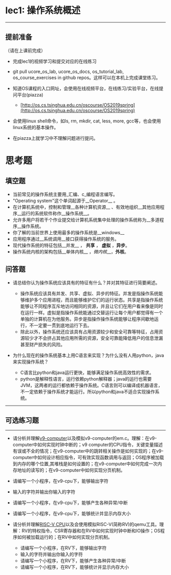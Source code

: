 # lec1: 操作系统概述

---

## **提前准备**

（请在上课前完成）

* 完成lec1的视频学习和提交对应的在线练习
* git pull ucore\_os\_lab, ucore\_os\_docs, os\_tutorial\_lab, os\_course\_exercises in github repos。这样可以在本机上完成课堂练习。
* 知道OS课程的入口网址，会使用在线视频平台，在线练习/实验平台，在线提问平台\(piazza\)
  * [http://os.cs.tsinghua.edu.cn/oscourse/OS2019spring](http://os.cs.tsinghua.edu.cn/oscourse/OS2019spring)


* 会使用linux shell命令，如ls, rm, mkdir, cat, less, more, gcc等，也会使用linux系统的基本操作。
* 在piazza上就学习中不理解问题进行提问。



# 思考题

## 填空题

* 当前常见的操作系统主要用_汇编、c_编程语言编写。
* "Operating system"这个单词起源于__Operator__ 。
* 在计算机系统中，控制和管理__各种计算机资源__ 、有效地组织__其他应用程序__运行的系统软件称作__操作系统__。
* 允许多用户将若干个作业提交给计算机系统集中处理的操作系统称为__多道程序__操作系统。
* 你了解的当前世界上使用最多的操作系统是__windows__ 
* 应用程序通过__系统调用__接口获得操作系统的服务。
* 现代操作系统的特征包括__并发__ ， __共享__ ， __虚拟__ ，__异步__。
* 操作系统内核的架构包括__单体内核__ ，_微内核___，__外核__。


## 问答题

- 请总结你认为操作系统应该具有的特征有什么？并对其特征进行简要阐述。
	+ 操作系统应该具有并发、共享、虚拟、异步的特征。并发是指操作系统能够维护多个应用进程，而且能够维护它们的运行状态。共享是指操作系统能够让不同程序互斥地访问相同的资源，并且让它们在用户看来像是同时在运行一样。虚拟是指操作系统能通过交替运行让每个用户都觉得有一个单独的计算机在为他服务。异步是指操作操作系统能够让程序间歇地运行，不一定要一贯到底地运行下去。
	+ 除此以外，操作系统还应该具有占用资源较少和安全可靠等特征，占用资源较少才不会挤占其他应用所需的资源，安全可靠能降低用户的信息泄漏甚至财产损失的风险。

- 为什么现在的操作系统基本上用C语言来实现？为什么没有人用python，java来实现操作系统？
	+ C语言比python和java运行更快，能够满足操作系统高效性的需求。
	+ python是解释性语言，运行依赖python解释器；java的运行也需要JVM，这两者的运行都依赖于操作系统。C语言则可以编译成机器语言，不一定依赖于操作系统才能运行。所以python和java不适合实现操作系统。
---

## 可选练习题

---

- 请分析并理解[v9\-computer](https://github.com/chyyuu/os_tutorial_lab/blob/master/v9_computer/docs/v9_computer.md)以及模拟v9\-computer的em.c。理解：在v9\-computer中如何实现时钟中断的；v9 computer的CPU指令，关键变量描述有误或不全的情况；在v9\-computer中的跳转相关操作是如何实现的；在v9\-computer中如何设计相应指令，可有效实现函数调用与返回；OS程序被加载到内存的哪个位置,其堆栈是如何设置的；在v9\-computer中如何完成一次内存地址的读写的；在v9\-computer中如何实现分页机制。


- 请编写一个小程序，在v9-cpu下，能够输出字符


- 输入的字符并输出你输入的字符


- 请编写一个小程序，在v9-cpu下，能够产生各种异常/中断


- 请编写一个小程序，在v9-cpu下，能够统计并显示内存大小



- 请分析并理解[RISC-V CPU](http://www.riscvbook.com/chinese/)以及会使用模拟RISC\-V(简称RV)的qemu工具。理解：RV的特权指令，CSR寄存器和在RV中如何实现时钟中断和IO操作；OS程序如何被加载运行的；在RV中如何实现分页机制。
  - 请编写一个小程序，在RV下，能够输出字符
  - 输入的字符并输出你输入的字符
  - 请编写一个小程序，在RV下，能够产生各种异常/中断
  - 请编写一个小程序，在RV下，能够统计并显示内存大小
